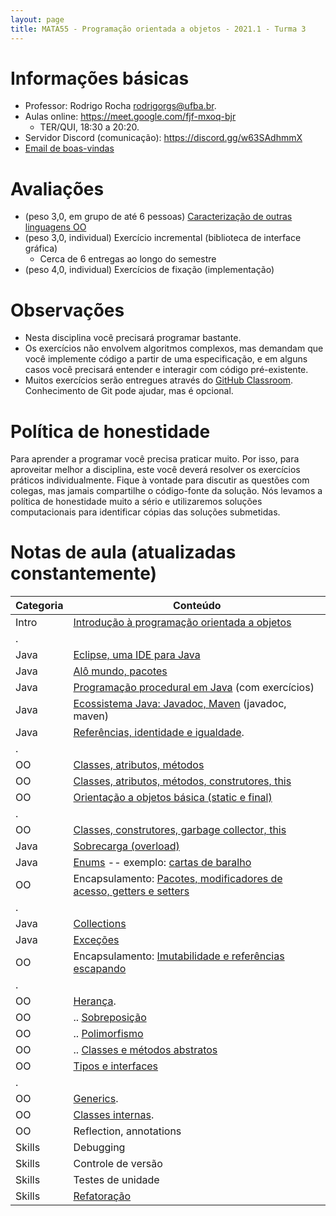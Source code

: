 ```yaml
---
layout: page
title: MATA55 - Programação orientada a objetos - 2021.1 - Turma 3
---
```


# Informações básicas

- Professor: Rodrigo Rocha <rodrigorgs@ufba.br>. 
- Aulas online: <https://meet.google.com/fjf-mxoq-bjr>
  - TER/QUI, 18:30 a 20:20.
- Servidor Discord (comunicação): <https://discord.gg/w63SAdhmmX>
- [Email de boas-vindas](email)

# Avaliações

- (peso 3,0, em grupo de até 6 pessoas) [Caracterização de outras linguagens OO](https://docs.google.com/spreadsheets/d/1QK-hHrSyV6qxwjwDCYapQABnT_kWhki01_vezf7Ts8k/edit#gid=0)
- (peso 3,0, individual) Exercício incremental (biblioteca de interface gráfica)
  - Cerca de 6 entregas ao longo do semestre
- (peso 4,0, individual) Exercícios de fixação (implementação)

# Observações

- Nesta disciplina você precisará programar bastante.
- Os exercícios não envolvem algoritmos complexos, mas demandam que você implemente código a partir de uma especificação, e em alguns casos você precisará entender e interagir com código pré-existente.
- Muitos exercícios serão entregues através do [GitHub Classroom](https://classroom.github.com/classrooms/78943541-ufba-poo-2021-1). Conhecimento de Git pode ajudar, mas é opcional.

# Política de honestidade

Para aprender a programar você precisa praticar muito. Por isso, para aproveitar melhor a disciplina, este você deverá resolver os exercícios práticos individualmente. Fique à vontade para discutir as questões com colegas, mas jamais compartilhe o código-fonte da solução. Nós levamos a política de honestidade muito a sério e utilizaremos soluções computacionais para identificar cópias das soluções submetidas.

# Notas de aula (atualizadas constantemente)

<!-- O código-fonte produzido durante as aulas se encontra aqui: -->

<!-- <https://github.com/rodrigorgs/poo-exemplos> -->

<!-- Exemplo sendo desenvolvido ao longo da aula: jogo estilo RTS, porém de tabuleiro, usando lib Lanterna -->
<!-- TODO:
- Criar animações para ilustrar troca de mensagens
- Usar http://pythontutor.com/java.html#mode=edit ?
 -->

| Categoria | Conteúdo                                                                           |
|-----------|------------------------------------------------------------------------------------|
| Intro     | [Introdução à programação orientada a objetos][intro]                              |
| .         |                                                                                    |
| Java      | [Eclipse, uma IDE para Java][eclipse]                                              |
| Java      | [Alô mundo, pacotes](aula-java-alomundo)                                           |
| Java      | [Programação procedural em Java](aula-java-programacao) (com exercícios)           |
| Java      | [Ecossistema Java: Javadoc, Maven](aula-java-ecossistema) (javadoc, maven)         |
| Java      | [Referências, identidade e igualdade][referencias].                                |
| .         |                                                                                    |
| OO        | [Classes, atributos, métodos](aula-java-oo2)                                       |
| OO        | [Classes, atributos, métodos, construtores, this](aula-classes)                    |
| OO        | [Orientação a objetos básica (static e final)](aula-java-oo)                       |
| .         |                                                                                    |
| OO        | [Classes, construtores, garbage collector, this][construtores]                     |
| Java      | [Sobrecarga (overload)](aula-overload)                                             |
| Java      | [Enums](aula-enums) -- exemplo: [cartas de baralho](cartas)                        |
| OO        | Encapsulamento: [Pacotes, modificadores de acesso, getters e setters](aula-acesso) |
| .         |                                                                                    |
| Java      | [Collections](aula-collections)                                                    |
| Java      | [Exceções](aula-excecoes)                                                          |
| OO        | Encapsulamento: [Imutabilidade e referências escapando](aula-imutabilidade)        |
| .         |                                                                                    |
| OO        | [Herança](aula-heranca-parte1.md).                                                 |
| OO        | .. [Sobreposição](aula-heranca-parte2.md)                                          |
| OO        | .. [Polimorfismo](aula-heranca-parte3.md)                                          |
| OO        | .. [Classes e métodos abstratos](aula-heranca-parte4.md)                           |
| OO        | [Tipos e interfaces](aula-interfaces)                                              |
| .         |                                                                                    |
| OO        | [Generics](aula-generics).                                                         |
| OO        | [Classes internas](aula-classes-internas).                                         |
| OO        | Reflection, annotations                                                            |
| Skills    | Debugging                                                                          |
| Skills    | Controle de versão                                                                 |
| Skills    | Testes de unidade                                                                  |
| Skills    | [Refatoração](aula-refactoring)                                                    |

<!-- | OO        | [Modelagem conceitual](aula-modelagem)                                             | -->
<!-- | OO        | UML: diagramas de classes e de objetos                                                            | -->

[intro]: https://docs.google.com/presentation/d/1bdzbS51fA-BewCaC0gMNuTSQWtDXfrHKVRiR3I-URnY/edit
[eclipse]: https://docs.google.com/presentation/d/1BohOI0Ky0cqwsze7U-PnJc_qU9u9dbKtvUOwiH63HIY/edit?usp=sharing
[referencias]: https://docs.google.com/presentation/d/13w59yenVXOT4vXk14c5-JMgP62ty3LPkBHCMpwk61zM/edit
[construtores]: https://docs.google.com/presentation/d/1U1eChwz2O0TnrF04DiUQ5fEANGflUVdCPtR_azmNgdo/edit
[acesso]: https://docs.google.com/presentation/d/1MRqTOvbEnzAspcvW8_wWkKZSNJU1a6l3TVGTGSjkvMQ/edit

<!-- 
Alguns slides disponíveis no [Drive da disciplina](https://drive.google.com/open?id=1JxHnqlfg74vCFhJf1LfS3d4w70Ev8qBN)

Outros slides ou notas de aula:

- [Herança parte 1](aula-heranca-parte1)
- [Herança parte 2 (sobreposição)](aula-heranca-parte2)
- [Herança parte 3 (polimorfismo)](aula-heranca-parte3)
- [Herança parte 4 (classes abstratas e interfaces)](aula-heranca-parte4)
- [Refatoração](aula-refactoring)
- [Enums](aula-enums)
- [Exceções](aula-excecoes)
- [Classes internas](aula-classes-internas)
- [Generics](aula-generics) -->

<!-- 
# Bibliografia recomendada

Os livros a seguir estão disponíveis nas bibliotecas da UFBA:

- SANTOS, Rafael. Introdução à programação orientada a objetos usando Java. Rio de Janeiro, RJ: Elsevier, c2003. 319, [6] p. ISBN 9788535212068 (broch.).
- DEITEL, Harvey M.; DEITEL, Paul J. Java: como programar. 8.ed. São Paulo, SP. Pearson Prentice Hall, 2010. xxix 1144 p. ISBN 9788576055631(broch.).
- ECKEL, Bruce. Thinking in Java. 2nd ed. Upper Saddle River, NJ: Prentice Hall, 2000. 1127 p. ISBN 0130273635 (broch.). -->
